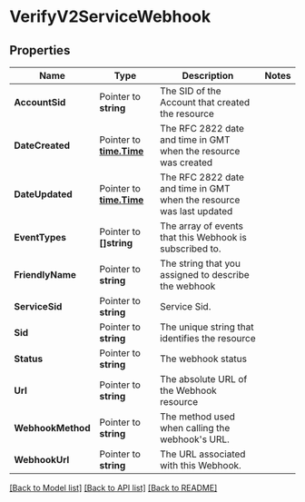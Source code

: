 # VerifyV2ServiceWebhook

## Properties

Name | Type | Description | Notes
------------ | ------------- | ------------- | -------------
**AccountSid** | Pointer to **string** | The SID of the Account that created the resource |
**DateCreated** | Pointer to [**time.Time**](time.Time.md) | The RFC 2822 date and time in GMT when the resource was created |
**DateUpdated** | Pointer to [**time.Time**](time.Time.md) | The RFC 2822 date and time in GMT when the resource was last updated |
**EventTypes** | Pointer to **[]string** | The array of events that this Webhook is subscribed to. |
**FriendlyName** | Pointer to **string** | The string that you assigned to describe the webhook |
**ServiceSid** | Pointer to **string** | Service Sid. |
**Sid** | Pointer to **string** | The unique string that identifies the resource |
**Status** | Pointer to **string** | The webhook status |
**Url** | Pointer to **string** | The absolute URL of the Webhook resource |
**WebhookMethod** | Pointer to **string** | The method used when calling the webhook's URL. |
**WebhookUrl** | Pointer to **string** | The URL associated with this Webhook. |

[[Back to Model list]](../README.md#documentation-for-models) [[Back to API list]](../README.md#documentation-for-api-endpoints) [[Back to README]](../README.md)


